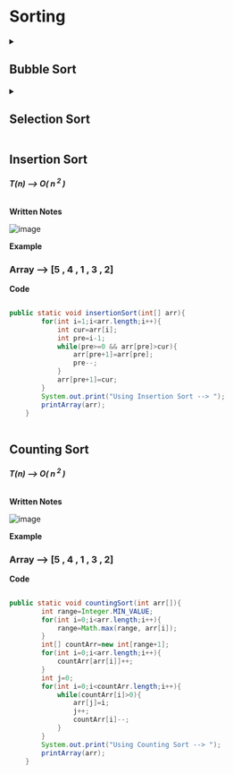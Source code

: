 # Sorting

<details>
<summary><h2> Bubble Sort </h2></summary>
  <details>
  <summary>Written Notes</summary>
  
  ![image](https://user-images.githubusercontent.com/60965415/206712341-4dee407c-9200-458a-8951-f72a846092a6.png)
  
  </details> 
  <details>
  <summary><h4>Example</h4></summary>

  <b>Array --> [5 , 4 , 1 , 3 , 2]</b>

  **Code**


  ```java

  public static void bubbleSort(int[] arr){
        for(int i=0;i<arr.length-1;i++){
            int swap=0;
            for(int j=0;j<arr.length-1-i;j++){
                if(arr[j]>arr[j+1]){
                    int temp=arr[j];
                    arr[j]=arr[j+1];
                    arr[j+1]=temp;
                    swap++;
                }
                if(swap==0)break;
            }
        }
        System.out.print("Using Bubble Sort --> ");
        printArray(arr);
    }

  ```
 </details>
</details>
 
 
 <details>
<summary><h2> Selection Sort </h2></summary>

 <details>
<summary><h4> Written Notes </h4></summary>

  
  ![image](https://user-images.githubusercontent.com/60965415/206713458-97bade6e-33ef-4c6c-be84-d75251d35468.png)
  
</details> 
 <details>
<summary><h4>Example</h4></summary>

  <b>Array --> [5 , 4 , 1 , 3 , 2]</b>

**Code**


```java

 public static void selectionSort(int[] arr){
        for(int i=0;i<arr.length-1;i++){
            int minPos=i;
            for(int j=i+1;j<arr.length;j++){
                if(arr[minPos]>arr[j]){
                    minPos=j;
                }
                
            }
            // System.out.println("minPos "+minPos);
            if(minPos!=i){
                    int temp=arr[minPos];
                    arr[minPos]=arr[i];
                    arr[i]=temp;
                }
        }
        System.out.print("Using Selection Sort --> ");
        printArray(arr);
    }

 
```

</details>
 </details>


##  Insertion Sort

<h6><b>T(n) --> O( n<sup> 2 </sup>)</b></h6>

**Written Notes**

![image](https://user-images.githubusercontent.com/60965415/206715026-60ca630c-c9f0-4dfc-bae5-fe72d7c5ce3e.png)


**Example** 

### Array --> [5 , 4 , 1 , 3 , 2]

**Code**


```java

public static void insertionSort(int[] arr){
        for(int i=1;i<arr.length;i++){
            int cur=arr[i];
            int pre=i-1;
            while(pre>=0 && arr[pre]>cur){
                arr[pre+1]=arr[pre];
                pre--;
            }
            arr[pre+1]=cur;
        }
        System.out.print("Using Insertion Sort --> ");
        printArray(arr);
    }
 
```


##  Counting Sort

<h6><b>T(n) --> O( n<sup> 2 </sup>)</b></h6>

**Written Notes**

![image](https://user-images.githubusercontent.com/60965415/206715388-ab870ebd-606a-4dbe-9476-9f7efbaf2499.png)



**Example** 

### Array --> [5 , 4 , 1 , 3 , 2]

**Code**


```java

public static void countingSort(int arr[]){
        int range=Integer.MIN_VALUE;
        for(int i=0;i<arr.length;i++){
            range=Math.max(range, arr[i]);
        }
        int[] countArr=new int[range+1];
        for(int i=0;i<arr.length;i++){
            countArr[arr[i]]++;
        }
        int j=0;
        for(int i=0;i<countArr.length;i++){
            while(countArr[i]>0){
                arr[j]=i;
                j++;
                countArr[i]--;
            }
        }
        System.out.print("Using Counting Sort --> ");
        printArray(arr);
    }

```





